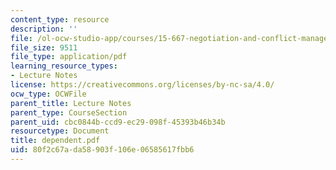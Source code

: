 ```yaml
---
content_type: resource
description: ''
file: /ol-ocw-studio-app/courses/15-667-negotiation-and-conflict-management-spring-2001/80f2c67ada58903f106e06585617fbb6_dependent.pdf
file_size: 9511
file_type: application/pdf
learning_resource_types:
- Lecture Notes
license: https://creativecommons.org/licenses/by-nc-sa/4.0/
ocw_type: OCWFile
parent_title: Lecture Notes
parent_type: CourseSection
parent_uid: cbc0844b-ccd9-ec29-098f-45393b46b34b
resourcetype: Document
title: dependent.pdf
uid: 80f2c67a-da58-903f-106e-06585617fbb6
---
```

